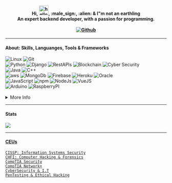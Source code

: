 <!--
<p align = "center">
<img src = "Robot.png" height="150"/>
</p>
-->

<h4 align = "center">
Hi, <img src = "https://user-images.githubusercontent.com/61727167/114547962-cecc6b80-9c67-11eb-9697-b1c5a8c8ff46.gif" alt = "hello" width="30px">, :male_sign:, :alien: & I"m not an earthling
<br>
An expert backend developer, with a passion for programming.
<br><br>
<a href = "https://github.com/vicqtor"><img src = "https://img.shields.io/badge/GitHub-white?style=for-the-badge&logo=github&logoColor=black" alt = "Github"></a>
</h4>

<hr>
<h4 align = "left"> About: Skills, Languanges, Tools & Frameworks </h4>
<div align = "left">
<img src = "https://img.shields.io/badge/Linux-000000?style=for-the-badge&logo=linux&logoColor=darkred" alt = "Linux">
<img src = "https://img.shields.io/badge/Git-F05032?style=for-the-badge&logo=git&logoColor=white" alt = "Git">
<br>
<img src = "https://img.shields.io/badge/Python-3776AB?style=for-the-badge&logo=python&logoColor=white" alt = "Python">
<img src = "https://img.shields.io/badge/Django-darkgreen?style=for-the-badge&logo=django" alt = "Django">
<img src = "https://img.shields.io/badge/RestApis-black?style=for-the-badge&logo=api" alt = "RestAPIs">
<img src = "https://img.shields.io/badge/Blockchain-000000?style=for-the-badge&logo=blockchain&logoColor=darkorange" alt = "Blockchain">
<img src = "https://img.shields.io/badge/Cyber Security-darkred?style=for-the-badge&logo=cyber&logoColor=black" alt = "Cyber Security">
<br>
<img src = "https://img.shields.io/badge/Java SE|EE|ME|FX-white?style=for-the-badge&logo=java&logoColor=darkred" alt = "Java">
<img src = "https://img.shields.io/badge/C++-000000?style=for-the-badge&logo=cplusplus&logoColor=3776AB" alt = "C++">
<br>
<img src = "https://img.shields.io/badge/aws-000000?style=for-the-badge&logo=amazon" alt = "aws">
<img src = "https://img.shields.io/badge/Mongo-00000F?style=for-the-badge&logo=mongodb" alt = "MongoDb">
<img src = "https://img.shields.io/badge/Firebase-ffca28?style=for-the-badge&logo=firebase&logoColor=black" alt = "Firebase">
<img src = "https://img.shields.io/badge/Heroku-430098?style=for-the-badge&logo=heroku&logoColor=white" alt = "Heroku">
<img src = "https://img.shields.io/badge/Oracle-000000?style=for-the-badge&logo=oracle&logoColor=darkred" alt = "Oracle">
<br>
<img src = "https://img.shields.io/badge/JavaScript-323330?style=for-the-badge&logo=javascript&logoColor=F7DF1E" alt = "JavaScript">
<img src = "https://img.shields.io/badge/npm-CB3837?style=for-the-badge&logo=npm&logoColor=white" alt = "npm">
<img src = "https://img.shields.io/badge/NodeJs-00000F?style=for-the-badge&logo=nodedotjs" alt = "NodeJs">
<img src = "https://img.shields.io/badge/VueJs-000000?style=for-the-badge&logo=vuedotjs" alt = "VueJS">
<br>
<img src = "https://img.shields.io/badge/Arduino-white?style=for-the-badge&logo=arduino&logoColor=3776AB" alt = "Arduino">
<img src = "https://img.shields.io/badge/Raspberry-white?style=for-the-badge&logo=raspberrypi&logoColor=darkred" alt = "RaspberryPI">
</div>

<br>

<details>
<summary> More Info </summary>
<hr>
<div align = "left">
<img src = "https://img.shields.io/badge/Tensorflow-00000F?style=for-the-badge&logo=tensorflow" alt = "Tensorflow">
<img src = "https://img.shields.io/badge/Pytorch-000000?style=for-the-badge&logo=pytorch&logoColor=darkorange" alt = "Pytorch">
<img src = "https://img.shields.io/badge/Numpy-00000F?style=for-the-badge&logo=numpy&logoColor=white" alt = "Numpy">
<img src = "https://img.shields.io/badge/Pandas-3776AB?style=for-the-badge&logo=pandas&logoColor=white" alt = "Pandas">
<img src = "https://img.shields.io/badge/OpenCV-339933?style=for-the-badge&logo=opencv" alt = "OpenCV">
<img src = "https://img.shields.io/badge/Keras-white?style=for-the-badge&logo=keras&logoColor=red" alt = "Keras">
<img src = "https://img.shields.io/badge/MatPlotLib-00000F?style=for-the-badge&logo=scikitlearn&logoColor=white" alt = "MatPlotLib">
<br>
<img src = "https://img.shields.io/badge/Networks Engineering-white?style=for-the-badge&logo=cisco&logoColor=000000" alt = "Networks Engineering">
<img src = "https://img.shields.io/badge/Cloud Engineering (BaaS, IaaS, SaaS, PaaS)-ffca28?style=for-the-badge&logo=digitalocean&logoColor=black" alt = "Cloud Engineering (BaaS, IaaS, SaaS, PaaS)">
<br>
<img src = "https://img.shields.io/badge/Anaconda-000000.svg?&style=for-the-badge&logo=anaconda" alt = "Anaconda">
<img src = "https://img.shields.io/badge/Jupyter-F37626.svg?&style=for-the-badge&logo=Jupyter&logoColor=white" alt = "Jupyter">
<br>
<img src = "https://img.shields.io/badge/Tailwind-000000?style=for-the-badge&logo=tailwindcss" alt = "TailwindCSS">
<img src = "https://img.shields.io/badge/HTML5-E34F26?style=for-the-badge&logo=html5&logoColor=white" alt = "HTML5">
<img src = "https://img.shields.io/badge/CSS3-1572B6?style=for-the-badge&logo=css3&logoColor=white" alt = "CSS3">
<img src = "https://img.shields.io/badge/Flask-000000?style=for-the-badge&logo=flask&logoColor=white" alt = "Flask">
<img src = "https://img.shields.io/badge/ionic-3776AB?style=for-the-badge&logo=ionic&logoColor=white" alt = "Ionic">
<img src = "https://img.shields.io/badge/CapacitorJs-00000F?style=for-the-badge&logo=capacitor" alt = "CapacitorJs">
<img src = "https://img.shields.io/badge/express-00000F?style=for-the-badge&logo=express&logoColor=white" alt = "Express">
</div>
</details>

<hr>
<h4 align = "left"> Stats </h4>
<a href = "https://github.com/vicqtor/github-readme-stats"><img align = "center" src = "https://github-readme-stats.vercel.app/api/top-langs/?username=vicqtor&layout=compact&theme=buefy&hide_border=true"/>

<hr>
<h4 align = "left"> CEUs </h4>
<code>CISSP: Information Systems Security</code><br>
<code>CHFI: Computer Hacking & Forensics</code><br>
<code>CompTIA Security</code><br>
<code>CompTIA Network+</code><br>
<code>CyberSecurity & I.T</code><br>
<code>PenTesting & Ethical Hacking</code><br>

<!--
<a href = "https://github.com/vicqtor/github-readme-stats"><img align = "center" src = "https://github-readme-stats.vercel.app/api?username=vicqtor&show_icons=true&include_all_commits=true&theme=buefy&hide_border=true" alt = "Victor"s github stats" /></a>

<a href = "https://www.buymeacoffee.com/vicqtor" target="_blank"><img src = "https://cdn.buymeacoffee.com/buttons/default-orange.png" alt = "Buy Me A Coffee" height="41" width="174"></a>

-->
